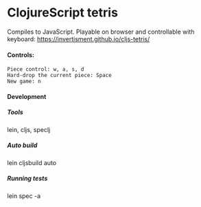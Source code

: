 # ClojureScript tetris
Compiles to JavaScript.
Playable on browser and controllable with keyboard: https://invertisment.github.io/cljs-tetris/

#### Controls:
    Piece control: w, a, s, d
    Hard-drop the current piece: Space
    New game: n

#### Development
##### Tools
lein, cljs, speclj

##### Auto build
lein cljsbuild auto

##### Running tests
lein spec -a

